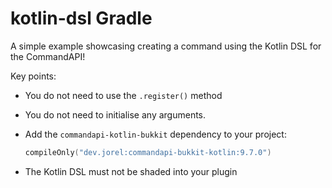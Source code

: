 # kotlin-dsl Gradle

A simple example showcasing creating a command using the Kotlin DSL for the CommandAPI!

Key points:

- You do not need to use the `.register()` method
- You do not need to initialise any arguments.
- Add the `commandapi-kotlin-bukkit` dependency to your project:

  ```kotlin
  compileOnly("dev.jorel:commandapi-bukkit-kotlin:9.7.0")
  ```

- The Kotlin DSL must not be shaded into your plugin
